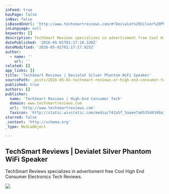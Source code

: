 ```yaml
---
inFeed: true
hasPage: false
inNav: false
isBasedOnUrl: 'http://www.techsmartreviews.com/#!Devialet%20Silver%20Phantom%20WiFi%20Speaker/zoom/c1lyg/dataItem-ing7lkhw'
inLanguage: null
keywords: []
description: TechSmart Reviews specializes in advertisment free Cool High End Consumer Electronics Tech Reviews.
datePublished: '2016-05-01T01:17:18.338Z'
dateModified: '2016-05-01T01:17:17.925Z'
author:
  - name: ''
    url: ''
related: []
app_links: []
title: 'TechSmart Reviews | Devialet Silver Phantom WiFi Speaker'
sourcePath: _posts/2016-05-01-techsmart-reviews-or-high-end-consumer-tech-or-devialet-silver.md
published: true
authors: []
publisher:
  name: 'TechSmart Reviews | High-End Consumer Tech'
  domain: www.techsmartreviews.com
  url: 'http://www.techsmartreviews.com'
  favicon: 'http://static.wixstatic.com/media/742a5f_5aaee7a6535d4349a3c63bd8b9b7f56d.jpg/v1/fill/w_16%2Ch_16%2Clg_1/742a5f_5aaee7a6535d4349a3c63bd8b9b7f56d.jpg'
starred: false
_context: 'http://schema.org'
_type: MediaObject

---
```

<article style=""><h1>TechSmart Reviews | Devialet Silver Phantom WiFi Speaker</h1><p>TechSmart Reviews specializes in advertisment free Cool High End Consumer Electronics Tech Reviews.</p><img src="https://s3-us-west-2.amazonaws.com/the-grid-img/p/85807642cbed3c8065fb0df816b7d70c5f746a2b.jpg" /></article>